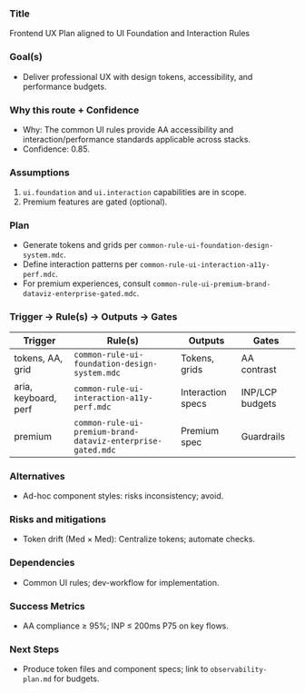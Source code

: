 ### Title
Frontend UX Plan aligned to UI Foundation and Interaction Rules

### Goal(s)
- Deliver professional UX with design tokens, accessibility, and performance budgets.

### Why this route + Confidence
- Why: The common UI rules provide AA accessibility and interaction/performance standards applicable across stacks.
- Confidence: 0.85.

### Assumptions
1) `ui.foundation` and `ui.interaction` capabilities are in scope.
2) Premium features are gated (optional).

### Plan
- Generate tokens and grids per `common-rule-ui-foundation-design-system.mdc`.
- Define interaction patterns per `common-rule-ui-interaction-a11y-perf.mdc`.
- For premium experiences, consult `common-rule-ui-premium-brand-dataviz-enterprise-gated.mdc`.

### Trigger → Rule(s) → Outputs → Gates

| Trigger | Rule(s) | Outputs | Gates |
|---|---|---|---|
| tokens, AA, grid | `common-rule-ui-foundation-design-system.mdc` | Tokens, grids | AA contrast |
| aria, keyboard, perf | `common-rule-ui-interaction-a11y-perf.mdc` | Interaction specs | INP/LCP budgets |
| premium | `common-rule-ui-premium-brand-dataviz-enterprise-gated.mdc` | Premium spec | Guardrails |

### Alternatives
- Ad-hoc component styles: risks inconsistency; avoid.

### Risks and mitigations
- Token drift (Med × Med): Centralize tokens; automate checks.

### Dependencies
- Common UI rules; dev-workflow for implementation.

### Success Metrics
- AA compliance ≥ 95%; INP ≤ 200ms P75 on key flows.

### Next Steps
- Produce token files and component specs; link to `observability-plan.md` for budgets.

